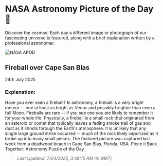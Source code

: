 
  # NASA Astronomy Picture of the Day 🌌

  Discover the cosmos! Each day a different image or photograph of our fascinating universe is featured, along with a brief explanation written by a professional astronomer.

![NASA APOD](https://apod.nasa.gov/apod/image/2507/MeteorMilkyWay_Rice_2000.jpg)

## Fireball over Cape San Blas

24th July 2025

### Explanation: 

Have you ever seen a fireball?  In astronomy, a fireball is a very bright meteor -- one at least as bright as Venus and possibly brighter than even a full Moon. Fireballs are rare -- if you see one you are likely to remember it for your whole life.  Physically, a fireball is a small rock that originated from an asteroid or comet that typically leaves a fading smoke trail of gas and dust as it shoots through the Earth's atmosphere.  It is unlikely that any single large ground strike occurred -- much of the rock likely vaporized as it broke up into many small pieces. The featured picture was captured last week from a deadwood beach in Cape San Blas, Florida, USA.   Piece it Back Together: Astronomy Puzzle of the Day

> _Last Updated: 7/24/2025, 3:48:15 AM (in GMT)_
